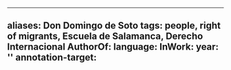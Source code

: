 
---

aliases: Don Domingo de Soto
tags: people, right of migrants, Escuela de Salamanca, Derecho Internacional
AuthorOf: 
language: 
InWork: 
year: ''
annotation-target: 
---

